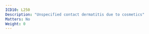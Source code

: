 ```yaml
---
ICD10: L250
Description: "Unspecified contact dermatitis due to cosmetics"
Matters: No
Weight: 0
---
```


